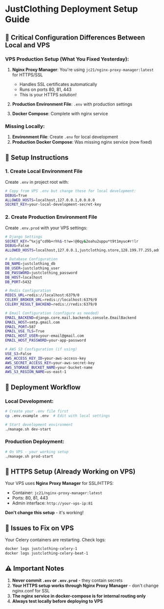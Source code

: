 # JustClothing Deployment Setup Guide

## 🚨 Critical Configuration Differences Between Local and VPS

### **VPS Production Setup (What You Fixed Yesterday):**

1. **Nginx Proxy Manager**: You're using `jc21/nginx-proxy-manager:latest` for HTTPS/SSL
   - Handles SSL certificates automatically
   - Runs on ports 80, 81, 443
   - This is your HTTPS solution!

2. **Production Environment File**: `.env` with production settings
3. **Docker Compose**: Complete with nginx service

### **Missing Locally:**

1. **Environment File**: Create `.env` for local development
2. **Production Docker Compose**: Was missing nginx service (now fixed)

## 🔧 Setup Instructions

### **1. Create Local Environment File**

Create `.env` in project root with:

```bash
# Copy from VPS .env but change these for local development:
DEBUG=True
ALLOWED_HOSTS=localhost,127.0.0.1,0.0.0.0
SECRET_KEY=your-local-development-secret-key
```

### **2. Create Production Environment File**

Create `.env.prod` with your VPS settings:

```bash
# Django Settings
SECRET_KEY=^%xjg^cd9b+rh%$-t!w=!@0qy&2oahu2uppu*t9t1myuc#r!lr
DEBUG=False
ALLOWED_HOSTS=localhost,127.0.0.1,justclothing.store,128.199.77.255,admin.justclothing.store

# Database Configuration
DB_NAME=justclothing_db
DB_USER=justclothing_user
DB_PASSWORD=justclothing_password
DB_HOST=localhost
DB_PORT=5432

# Redis Configuration
REDIS_URL=redis://localhost:6379/0
CELERY_BROKER_URL=redis://localhost:6379/0
CELERY_RESULT_BACKEND=redis://redis:6379/0

# Email Configuration (configure as needed)
EMAIL_BACKEND=django.core.mail.backends.console.EmailBackend
EMAIL_HOST=smtp.gmail.com
EMAIL_PORT=587
EMAIL_USE_TLS=True
EMAIL_HOST_USER=your-email@gmail.com
EMAIL_HOST_PASSWORD=your-app-password

# AWS S3 Configuration (if using)
USE_S3=False
AWS_ACCESS_KEY_ID=your-aws-access-key
AWS_SECRET_ACCESS_KEY=your-aws-secret-key
AWS_STORAGE_BUCKET_NAME=your-bucket-name
AWS_S3_REGION_NAME=us-east-1
```

## 🚀 Deployment Workflow

### **Local Development:**
```bash
# Create your .env file first
cp .env.example .env  # Edit with local settings

# Start development environment
./manage.sh dev-start
```

### **Production Deployment:**
```bash
# On VPS - your working setup
./manage.sh prod-start
```

## 🔐 HTTPS Setup (Already Working on VPS)

Your VPS uses **Nginx Proxy Manager** for SSL/HTTPS:
- Container: `jc21/nginx-proxy-manager:latest`
- Ports: 80, 81, 443
- Admin interface: `http://your-vps-ip:81`

**Don't change this setup** - it's working!

## 🐛 Issues to Fix on VPS

Your Celery containers are restarting. Check logs:
```bash
docker logs justclothing-celery-1
docker logs justclothing-celery-beat-1
```

## ⚠️ Important Notes

1. **Never commit `.env` or `.env.prod`** - they contain secrets
2. **Your HTTPS setup works through Nginx Proxy Manager** - don't change nginx.conf for SSL
3. **The nginx service in docker-compose is for internal routing only**
4. **Always test locally before deploying to VPS**